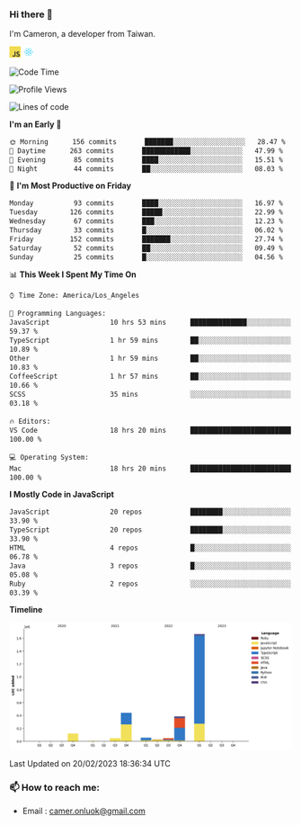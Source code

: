 ### Hi there 👋

I'm Cameron, a developer from Taiwan.


<code><img height="20" src="https://raw.githubusercontent.com/github/explore/80688e429a7d4ef2fca1e82350fe8e3517d3494d/topics/javascript/javascript.png"></code>
<code><img height="20" src="https://raw.githubusercontent.com/github/explore/80688e429a7d4ef2fca1e82350fe8e3517d3494d/topics/react/react.png"></code>



<!--START_SECTION:waka-->
![Code Time](http://img.shields.io/badge/Code%20Time-760%20hrs%2059%20mins-blue)

![Profile Views](http://img.shields.io/badge/Profile%20Views-1-blue)

![Lines of code](https://img.shields.io/badge/From%20Hello%20World%20I%27ve%20Written-3%20Million%20lines%20of%20code-blue)

**I'm an Early 🐤** 

```text
🌞 Morning      156 commits       ███████░░░░░░░░░░░░░░░░░░   28.47 % 
🌆 Daytime      263 commits       ████████████░░░░░░░░░░░░░   47.99 % 
🌃 Evening       85 commits       ████░░░░░░░░░░░░░░░░░░░░░   15.51 % 
🌙 Night         44 commits       ██░░░░░░░░░░░░░░░░░░░░░░░   08.03 % 

```
📅 **I'm Most Productive on Friday** 

```text
Monday          93 commits       ████░░░░░░░░░░░░░░░░░░░░░   16.97 % 
Tuesday        126 commits       █████░░░░░░░░░░░░░░░░░░░░   22.99 % 
Wednesday       67 commits       ███░░░░░░░░░░░░░░░░░░░░░░   12.23 % 
Thursday        33 commits       █░░░░░░░░░░░░░░░░░░░░░░░░   06.02 % 
Friday         152 commits       ███████░░░░░░░░░░░░░░░░░░   27.74 % 
Saturday        52 commits       ██░░░░░░░░░░░░░░░░░░░░░░░   09.49 % 
Sunday          25 commits       █░░░░░░░░░░░░░░░░░░░░░░░░   04.56 % 

```


📊 **This Week I Spent My Time On** 

```text
⌚︎ Time Zone: America/Los_Angeles

💬 Programming Languages: 
JavaScript               10 hrs 53 mins      ██████████████░░░░░░░░░░░   59.37 % 
TypeScript               1 hr 59 mins        ██░░░░░░░░░░░░░░░░░░░░░░░   10.89 % 
Other                    1 hr 59 mins        ██░░░░░░░░░░░░░░░░░░░░░░░   10.83 % 
CoffeeScript             1 hr 57 mins        ██░░░░░░░░░░░░░░░░░░░░░░░   10.66 % 
SCSS                     35 mins             ░░░░░░░░░░░░░░░░░░░░░░░░░   03.18 % 

🔥 Editors: 
VS Code                  18 hrs 20 mins      █████████████████████████   100.00 % 

💻 Operating System: 
Mac                      18 hrs 20 mins      █████████████████████████   100.00 % 

```

**I Mostly Code in JavaScript** 

```text
JavaScript               20 repos            ████████░░░░░░░░░░░░░░░░░   33.90 % 
TypeScript               20 repos            ████████░░░░░░░░░░░░░░░░░   33.90 % 
HTML                     4 repos             █░░░░░░░░░░░░░░░░░░░░░░░░   06.78 % 
Java                     3 repos             █░░░░░░░░░░░░░░░░░░░░░░░░   05.08 % 
Ruby                     2 repos             ░░░░░░░░░░░░░░░░░░░░░░░░░   03.39 % 

```


**Timeline**

![Chart not found](https://raw.githubusercontent.com/camer0nluo/camer0nluo/main/charts/bar_graph.png) 


 Last Updated on 20/02/2023 18:36:34 UTC
<!--END_SECTION:waka-->

### 📫 How to reach me:
- Email : camer.onluok@gmail.com
